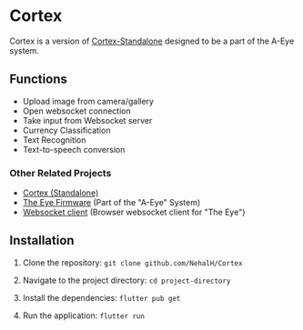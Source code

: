 # Cortex

Cortex is a version of [Cortex-Standalone](https://github.com/NehalH/Cortex-Standalone) designed to be a part of the A-Eye system. 

## Functions
 - Upload image from camera/gallery
 - Open websocket connection
 - Take input from Websocket server
 - Currency Classification
 - Text Recognition
 - Text-to-speech conversion

### Other Related Projects
 - [Cortex (Standalone)](https://github.com/NehalH/Cortex-standalone)
 - [The Eye Firmware](https://github.com/NehalH/The_Eye_Firmware) (Part of the "A-Eye" System)
 - [Websocket client](https://github.com/NehalH/WebSocket-client) (Browser websocket client for "The Eye")


## Installation

1. Clone the repository:
  `git clone github.com/NehalH/Cortex`

2. Navigate to the project directory:
  `cd project-directory`

3. Install the dependencies:
  `flutter pub get`

4. Run the application:
  `flutter run`
